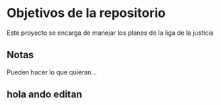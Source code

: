 # Objetivos de la repositorio

Este proyecto se encarga de manejar los planes de la liga de la justicia


## Notas
Pueden hacer lo que quieran...

## hola ando editan

